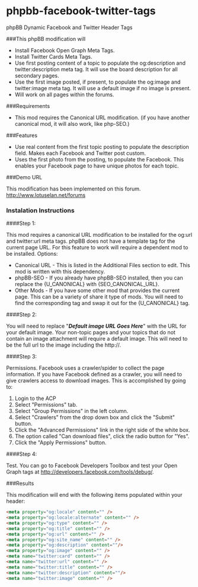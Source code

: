 phpbb-facebook-twitter-tags
===========================

phpBB Dynamic Facebook and Twitter Header Tags


###This phpBB modification will
* Install Facebook Open Graph Meta Tags.
* Install Twitter Cards Meta Tags.
* Use first posting content of a topic to populate the og:description and twitter:description meta tag. It will use the board description for all secondary pages.
* Use the first image posted, if present, to populate the og:image and twitter:image meta tag. It will use a default image if no image is present.
* Will work on all pages within the forums.

###Requirements 
* This mod requires the Canonical URL modification. (if you have another canonical mod, it will also work, like php-SEO.)

###Features
* Use real content from the first topic posting to populate the description field. Makes each Facebook and Twitter post custom.
* Uses the first photo from the posting, to populate the Facebook. This enables your Facebook page to have unique photos for each topic.

###Demo URL

This modification has been implemented on this forum. http://www.lotuselan.net/forums 

### Instalation Instructions
####Step 1:

This mod requires a canonical URL modification to be installed for the og:url and twitter:url meta tags. 
phpBB does not have a template tag for the current page URL.
For this feature to work will require a dependent mod to be installed.
Options:
 * Canonical URL - This is listed in the Additional Files section to edit. This mod is written with this dependency.
 * phpBB-SEO - If you already have phpBB-SEO installed, then you can replace the {U_CANONICAL} with {SEO_CANONICAL_URL}. 
 * Other Mods - If you have some other mod that provides the current page. This can be a variety of share it type of mods.  You will need to find the corresponding tag and swap it out for the {U_CANONICAL} tag.

####Step 2:

You will need to replace "***Default image URL Goes Here***" with the URL for your default image.  Your non-topic pages and your topics that do not contain an image attachment will require a default image.  This will need to be the full url to the image including the http://.

####Step 3:

Permissions. 
Facebook uses a crawler/spider to collect the page information. If you have Facebook defined as a crawler, you will need to give crawlers access to download images. This is accomplished by going to:
1. Login to the ACP
2. Select "Permissions" tab.
3. Select "Group Permissions" in the left column.
4. Select "Crawlers" from the drop down box and click the "Submit" button.
5. Click the "Advanced Permissions" link in the right side of the white box.
6. The option called "Can download files", click the radio button for "Yes".
7. Click the "Apply Permissions" button.

####Step 4:

Test. You can go to Facebook Developers Toolbox and test your Open Graph tags at http://developers.facebook.com/tools/debug/.

###Results

This modification will end with the following items populated within your header:
```html
<meta property="og:locale" content="" />
<meta property="og:locale:alternate" content="" />
<meta property="og:type" content="" />
<meta property="og:title" content="" />
<meta property="og:url" content="" />
<meta property="og:site_name" content="" />
<meta property="og:description" content=""/>
<meta property="og:image" content="" />
<meta name="twitter:card" content="" />
<meta name="twitter:url" content="" />
<meta name="twitter:title" content="" />
<meta name="twitter:description" content=""/>
<meta name="twitter:image" content="" />
```